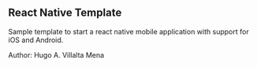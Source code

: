 ## React Native Template

Sample template to start a react native mobile application with support for iOS and Android.

Author: Hugo A. Villalta Mena
